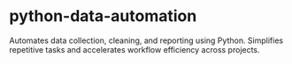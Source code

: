 # python-data-automation
Automates data collection, cleaning, and reporting using Python. Simplifies repetitive tasks and accelerates workflow efficiency across projects.

